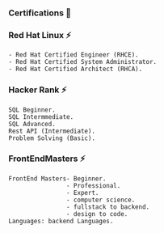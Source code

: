 
###  Certifications 🧾

### Red Hat Linux ⚡
```
- Red Hat Certified Engineer (RHCE).
- Red Hat Certified System Administrator.
- Red Hat Certified Architect (RHCA).
```

### Hacker Rank ⚡
```
SQL Beginner.
SQL Intermmediate.
SQL Advanced.
Rest API (Intermediate).
Problem Solving (Basic).

```
### FrontEndMasters ⚡
```
FrontEnd Masters- Beginner.
                - Professional. 
                - Expert.
                - computer science.
                - fullstack to backend.
                - design to code.
Languages: backend Languages.
```
